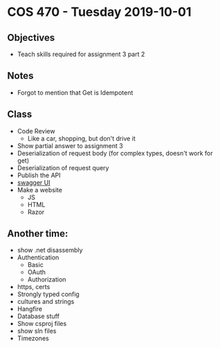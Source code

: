 # COS 470 - Tuesday 2019-10-01
## Objectives
* Teach skills required for assignment 3 part 2

## Notes
* Forgot to mention that Get is Idempotent

## Class
* Code Review
  * Like a car, shopping, but don't drive it
* Show partial answer to assignment 3
* Deserialization of request body (for complex types, doesn't work for get)
* Deserialization of request query
* Publish the API
* [swagger UI](https://github.com/swagger-api/swagger-ui)
* Make a website
  * JS
  * HTML
  * Razor

## Another time:
* show .net disassembly
* Authentication
  * Basic
  * OAuth
  * Authorization
* https, certs
* Strongly typed config
* cultures and strings
* Hangfire
* Database stuff
* Show csproj files
* show sln files
* Timezones